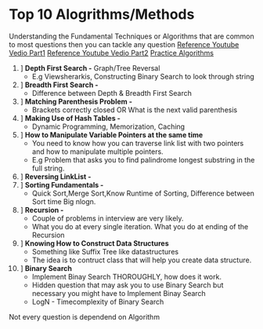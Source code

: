 # Top 10 Alogrithms/Methods
Understanding the Fundamental Techniques or Algorithms that are common
to most questions then you can tackle any question
[Reference Youtube Vedio Part1](https://www.youtube.com/watch?v=r1MXwyiGi_U)
[Reference Youtube Vedio Part2](https://www.youtube.com/watch?v=zHczhZn-z30&t=31s)
[Practice Algorithms](https://www.algoexpert.io/questions/)

 1. ] <b>Depth First Search -</b> Graph/Tree Reversal
     - E.g Viewsherarkis, Constructing Binary Search to look through string
 2. ] <b>Breadth First Search -</b>
     - Difference between Depth & Breadth First Search
 3. ] <b>Matching Parenthesis Problem -</b>
     - Brackets correctly closed OR What is the next valid parenthesis
 4. ] <b>Making Use of Hash Tables -</b>
     - Dynamic Programming, Memorization, Caching 
 5. ] <b>How to Manipulate Variable Pointers at the same time</b>
     - You need to know how you can traverse link list with two pointers and how to manipulate multiple pointers. 
     - E.g Problem that asks you to find palindrome longest substring in the full string.
 6. ] <b>Reversing LinkList -</b>
 7. ] <b>Sorting Fundamentals -</b>
     - Quick Sort,Merge Sort,Know Runtime of Sorting, Difference between Sort time Big nlogn.
 8. ] <b>Recursion -</b>
     - Couple of problems in interview are very likely.
     - What you do at every single iteration. What you do at ending of the Recursion
 9. ] <b>Knowing How to Construct Data Structures</b>
     - Something like Suffix Tree like datastructures
     - The idea is to contruct class that will help you create data structure.
10. ] <b>Binary Search</b>
     - Implement Binay Search THOROUGHLY, how does it work.
     - Hidden question that may ask you to use Binary Search but necessary you might have to Implement Binay Search
     - LogN - Timecomplexity of Binary Search
     
     
Not every question is dependend on Algorithm
